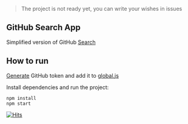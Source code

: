 >The project is not ready yet, you can write your wishes in issues

## GitHub Search App

Simplified version of GitHub [Search](https://github.com/search/advanced)

## How to run

[Generate](https://github.com/settings/tokens/new) GitHub token and add it to [global.js](global.js)

Install dependencies and run the project:
```
npm install
npm start
```

[![Hits](https://hits.seeyoufarm.com/api/count/incr/badge.svg?url=https%3A%2F%2Fgithub.com%2Fmiptleha%2Freact-github&count_bg=%230C7DBD&title_bg=%23555555&icon=&icon_color=%23E7E7E7&title=hits&edge_flat=false)](https://hits.seeyoufarm.com)
